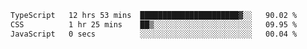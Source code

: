 
<!--START_SECTION:waka-->

```txt
TypeScript   12 hrs 53 mins  ██████████████████████▓░░   90.02 %
CSS          1 hr 25 mins    ██▒░░░░░░░░░░░░░░░░░░░░░░   09.95 %
JavaScript   0 secs          ░░░░░░░░░░░░░░░░░░░░░░░░░   00.04 %
```

<!--END_SECTION:waka-->

<!--unk0e-ctrlmd-blitzh-Klöggr-->

